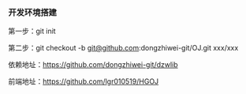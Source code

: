 ### 开发环境搭建
第一步：git init

第二步：git checkout -b git@github.com:dongzhiwei-git/OJ.git xxx/xxx

依赖地址：https://github.com/dongzhiwei-git/dzwlib

前端地址：https://github.com/lgr010519/HGOJ

